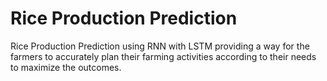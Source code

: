 # Rice Production Prediction
Rice Production Prediction using RNN with LSTM providing a way for the farmers to accurately plan their farming activities according to their needs to maximize the outcomes.
